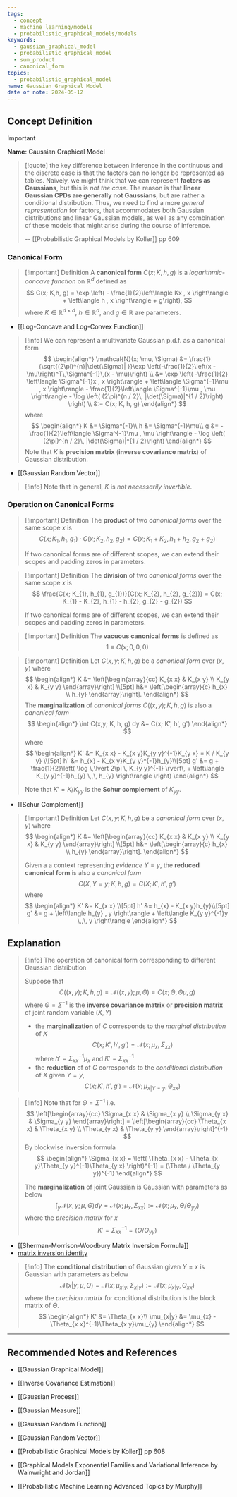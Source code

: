 ```yaml
---
tags:
  - concept
  - machine_learning/models
  - probabilistic_graphical_models/models
keywords:
  - gaussian_graphical_model
  - probabilistic_graphical_model
  - sum_product
  - canonical_form
topics:
  - probabilistic_graphical_model
name: Gaussian Graphical Model
date of note: 2024-05-12
---
```


## Concept Definition

>[!important]
>**Name**: Gaussian Graphical Model

>[!quote]
>the key difference between inference in the continuous and the discrete case is that the factors can no longer be represented as tables. Naively, we might think that we can represent **factors as Gaussians**, but this is *not the case*. The reason is that **linear Gaussian CPDs are generally not Gaussians**, but are rather a conditional distribution. Thus, we need to find a more *general representation* for factors, that accommodates both Gaussian distributions and linear Gaussian models, as well as any combination of these models that might arise during the course of inference.
>
>-- [[Probabilistic Graphical Models by Koller]] pp 609

### Canonical Form

>[!important] Definition
>A **canonical form** $C(x; K, h, g)$ is a *logarithmic-concave function* on $\mathbb{R}^{d}$ defined as 
>$$
>C(x; K,h, g) = \exp \left( - \frac{1}{2}\left\langle Kx , x \right\rangle + \left\langle h , x \right\rangle  + g\right),
>$$
>where $K\in \mathbb{R}^{d\times d}$, $h\in \mathbb{R}^{d}$, and $g\in \mathbb{R}$ are parameters.

- [[Log-Concave and Log-Convex Function]]

>[!info]
>We can represent a multivariate Gaussian p.d.f. as a canonical form
>$$
>\begin{align*}
> \mathcal{N}(x; \mu, \Sigma) &= \frac{1}{\sqrt{(2\pi)^{n}|\det(\Sigma)| }}\exp \left(-\frac{1}{2}\left(x - \mu\right)^T\,\Sigma^{-1}\,(x - \mu)\right) \\
> &= \exp \left( -\frac{1}{2} \left\langle \Sigma^{-1}x , x \right\rangle + \left\langle \Sigma^{-1}\mu , x \right\rangle - \frac{1}{2}\left\langle \Sigma^{-1}\mu , \mu \right\rangle - \log \left( (2\pi)^{n / 2}\, |\det(\Sigma)|^{1 / 2}\right) \right) \\
> &:= C(x; K, h, g)
>\end{align*}
>$$
>where 
>$$
>\begin{align*}
> K &= \Sigma^{-1}\\
> h &= \Sigma^{-1}\mu\\
> g &= - \frac{1}{2}\left\langle \Sigma^{-1}\mu , \mu \right\rangle - \log \left( (2\pi)^{n / 2}\, |\det(\Sigma)|^{1 / 2}\right)
>\end{align*}
>$$
>Note that $K$ is **precision matrix** (**inverse covariance matrix**) of Gaussian distribution.

- [[Gaussian Random Vector]]

>[!info]
>Note that in general, $K$ is *not necessarily invertible*.

### Operation on Canonical Forms

>[!important] Definition
>The **product** of two *canonical forms* over the same scope $x$ is 
>$$
>C(x; K_{1}, h_{1}, g_{1}) \cdot C(x; K_{2}, h_{2}, g_{2}) = C(x; K_{1} + K_{2}, h_{1} + h_{2}, g_{2} + g_{2})   
>$$
>
>If two canonical forms are of different scopes, we can extend their scopes and padding zeros in parameters.

>[!important] Definition
>The **division** of two *canonical forms* over the same scope $x$ is 
>$$
>\frac{C(x; K_{1}, h_{1}, g_{1})}{C(x; K_{2}, h_{2}, g_{2})} = C(x; K_{1} - K_{2}, h_{1} - h_{2}, g_{2} - g_{2})   
>$$
>
>If two canonical forms are of different scopes, we can extend their scopes and padding zeros in parameters.

>[!important] Definition
>The **vacuous canonical forms** is defined as
>$$
>1 \equiv C(x; 0, 0, 0)
>$$

>[!important] Definition
>Let  $C(x,y; K, h, g)$ be a *canonical form* over $(x,y)$ where 
>$$
>\begin{align*}
> K &= \left[\begin{array}{cc}
>K_{x x} & K_{x y} \\
>K_{y x} & K_{y y}
>\end{array}\right] \\[5pt]
> h&= \left[\begin{array}{c}
>h_{x}  \\
>h_{y} 
>\end{array}\right].
>\end{align*}
>$$
>The **marginalization** of *canonical forms* $C((x,y); K, h, g)$ is also a *canonical form*
>$$
>\begin{align*}
>  \int C(x,y; K, h, g) dy &= C(x; K', h', g')
\end{align*}
>$$
>where 
>$$
>\begin{align*}
> K' &= K_{x x} - K_{x y}K_{y y}^{-1}K_{y x} = K / K_{y y} \\[5pt]
> h' &= h_{x} - K_{x y}K_{y y}^{-1}h_{y}\\[5pt]
> g' &= g + \frac{1}{2}\left( \log \,\lvert 2\pi \, K_{y y}^{-1} \rvert\,  + \left\langle K_{y y}^{-1}h_{y} \,,\, h_{y} \right\rangle \right)
>\end{align*}
>$$
>
> Note that $K' = K / K_{y y}$ is the **Schur complement** of $K_{y y}$.

- [[Schur Complement]]

>[!important] Definition
>Let  $C(x,y; K, h, g)$ be a *canonical form* over $(x,y)$ where 
>$$
>\begin{align*}
> K &= \left[\begin{array}{cc}
>K_{x x} & K_{x y} \\
>K_{y x} & K_{y y}
>\end{array}\right] \\[5pt]
> h&= \left[\begin{array}{c}
>h_{x}  \\
>h_{y} 
>\end{array}\right].
>\end{align*}
>$$
>
>Given a  a context representing *evidence* $Y= y$, the **reduced canonical form** is also a *canonical form* $$C(X, Y=y; K, h, g) = C(X; K', h', g')$$ where
>$$
>\begin{align*}
> K' &= K_{x x}  \\[5pt]
> h' &= h_{x} - K_{x y}h_{y}\\[5pt]
> g' &= g + \left\langle h_{y} , y \right\rangle + \left\langle K_{y y}^{-1}y \,,\, y \right\rangle 
>\end{align*}
>$$



## Explanation

>[!info]
>The operation of canonical form corresponding to different Gaussian distribution
>
>Suppose that $$C((x,y); K, h, g) = \mathcal{N}((x,y); \mu, \Theta) = C(x; \Theta, \Theta\mu, g)$$ where $\Theta = \Sigma^{-1}$ is the **inverse covariance matrix** or **precision matrix** of joint random variable $(X,Y)$
>
>- the **marginalization** of $C$ corresponds to the *marginal distribution* of $X$ $$C(x; K', h', g') = \mathcal{N}(x; \mu_{x}, \Sigma_{xx})$$ where $h' =  \Sigma_{xx}^{-1}\mu_{x}$ and $K' = \Sigma_{x x}^{-1}$
>- the **reduction** of of $C$ corresponds to the *conditional distribution* of $X$ given $Y=y$, $$C(x; K', h', g') = \mathcal{N}(x; \mu_{x|Y=y}, \Theta_{xx})$$


>[!info]
>Note that for $\Theta = \Sigma^{-1}$ i.e.
>$$
>\left[\begin{array}{cc}
>\Sigma_{x x} & \Sigma_{x y} \\
>\Sigma_{y x} & \Sigma_{y y}
>\end{array}\right] = \left[\begin{array}{cc}
>\Theta_{x x} & \Theta_{x y} \\
>\Theta_{y x} & \Theta_{y y}
>\end{array}\right]^{-1}
>$$
>By blockwise inversion formula
>$$
>\begin{align*}
>\Sigma_{x x} = \left( \Theta_{x x}  - \Theta_{x y}\Theta_{y y}^{-1}\Theta_{y x} \right)^{-1} = (\Theta / \Theta_{y y})^{-1}
>\end{align*}
>$$
>
>The **marginalization** of joint Gaussian is Gaussian with parameters as below
>$$
>\int_{y} \mathcal{N}(x,y; \mu, \Theta) dy = \mathcal{N}(x; \mu_{x}, \Sigma_{x x} ) := \mathcal{N}(x; \mu_{x}, \Theta / \Theta_{y y} )
>$$
>where the *precision matrix* for $x$
>$$
>K' = \Sigma_{x x}^{-1} = (\Theta / \Theta_{y y})
>$$

- [[Sherman-Morrison-Woodbury Matrix Inversion Formula]]
- [matrix inversion identity](https://en.wikipedia.org/w/index.php?title=Invertible_matrix&action=edit&section=18)

>[!info]
>The **conditional distribution** of Gaussian given $Y=x$ is Gaussian with parameters as below
>$$
>\mathcal{N}(x | y; \mu, \Theta)  = \mathcal{N}(x; \mu_{x|y}, \Sigma_{x|y} ) := \mathcal{N}(x; \mu_{x|y}, \Theta_{x x} )
>$$
>where the *precision matrix*  for conditional distribution is the block matrix of $\Theta$.
>$$
>\begin{align*}
>K' &= \Theta_{x x}\\
>\mu_{x|y} &= \mu_{x} - \Theta_{x x}^{-1}\Theta_{x y}\mu_{y}
\end{align*}
>$$







-----------
##  Recommended Notes and References

- [[Gaussian Graphical Model]]

- [[Inverse Covariance Estimation]]
- [[Gaussian Process]]
- [[Gaussian Measure]]
- [[Gaussian Random Function]]
- [[Gaussian Random Vector]]




- [[Probabilistic Graphical Models by Koller]] pp 608
- [[Graphical Models Exponential Families and Variational Inference by Wainwright and Jordan]]
- [[Probabilistic Machine Learning Advanced Topics by Murphy]]